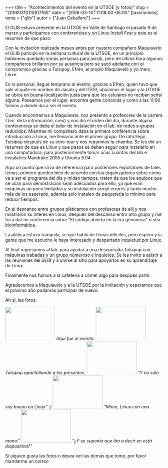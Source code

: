 +++
title = "Acontecimientos del evento en la UTSOE (y fotos)"
slug = "20060310110817166"
date = "2006-03-10T11:08:00-06:00"
[taxonomies]
tema = ["glib"]
autor = ["Juan Caballero"]
+++

El GLIB estuvo presente en la UTSOE en Valle de Santiago el pasado 9 de
marzo y participamos con conferencias y un *Linux Install Fest* y este
es el resumen de que paso.

<!-- more -->
Con la invitación realizada meses antes por nuestro compañero Maquiavelo
el GLIB paricipó en la semana cultural de la UTSOE, en un principio
habíamos quedado varias personas para asistir, pero de última hora
algunos compañeros brillaron por su ausencia pero se sacó adelante con
el compromiso gracias a Tulsipop, Efrén, el propio Maquiavelo y yo mero,
Linxe.

En lo personal, llegue temprano al evento, gracias a Efrén, quien tuvó
que salir al quite en nombre de Jacob y del ITESI, ubicamos el lugar y
la UTSOE se ubica en buena localización justa para que los celulares no
reciban señal alguna. Paseamos por el lugar, encontre gente conocida y
como a las 11:00 fuimos a donde iba a ser el evento.

Cuando encontramos a Maquiavelo, nos presento a profesores de la carrera
(Tec. de la información, creo) y nos dió el orden del día, durante
alguna conferencias se daba el taller de instalación en el lab. de redes
a grupos reducidos. Mientras mi compañero daba la primera conferencia
sobre introducción a Linux, me llevaron ante el primer grupo. De rato
llego Tulsipop después de su etno-tour y nos reparimos la chamba. Se les
dió un resumen de que es Linux y que pasos se deben seguir para
instalarlo en una computadora, para posteriormente tomar unas cuantas
del lab e instalarles Mandrake 2005 y Ubuntu 5.04.

Aquí un punto que sirva de referencia para posteriores expositores de
tales temas, primero queden bien de acuerdo con los organizadores sobre
como va a ser el programa del día y midan tiempos, traten de que los
equipos que se usan para demostración sean adecuados para ello, ya que
eran máquinas un poco limitadas y su instalación arrojó errores y tardo
mucho más de los esperado, además solo instalen de paqueteria lo mínimo
para reducir tiempos.

En el descanso entre grupos pláticamos con profesores de allí y nos
mostraron su interes en Linux, después del descanso entro otro grupo y
me fuí a dar mi conferencia sobre "El código abierto en la era genómica"
o sea bioinformática.

La plática estuvo tranquila, se que hablo de temas díficiles, pero
espero y la gente que me escucho le haya interesado y despertado
inquietud por Linux.

Al final regresamos al lab. para ayudar a una deseperada Tulsipop con
máquinas trabadas y un grupo numeroso e inquietos. Se les invito a
asistir a las reuniones del GLIB y a unirse al sitio para apoyarlos en
su aprendizaje de Linux.

Finalmente nos fuimos a la cafeteria a comer algo para después partir.

Agradecemos a Maquiavelo y a la UTSOE por la invitación y esperamos que
el próximo año podamos participar de nuevo.

Ah sí, las fotos:

<img src="http://glib.org.mx/images/articles/20060310110817166_1.jpg"
width="159" height="106" />
*Aquí fue el evento.*
<img src="http://glib.org.mx/images/articles/20060310110817166_2.jpg"
width="159" height="106" />
*Tulsipop apantallando a los presentes.*
<img src="http://glib.org.mx/images/articles/20060310110817166_3.jpg"
width="159" height="106" />
*"Y no sólo soy bueno en Linux" :)*
<img src="http://glib.org.mx/images/articles/20060310110817166_4.jpg"
width="159" height="106" />
*"Miren, Linux con una mano."*
<img src="http://glib.org.mx/images/articles/20060310110817166_5.jpg"
width="159" height="106" />
*"¿Y se suponía que iba a decir en está diapositiva?"*

Si alguien gusta las fotos o desea ver las demás que tome, por favor
mandarme un correo

